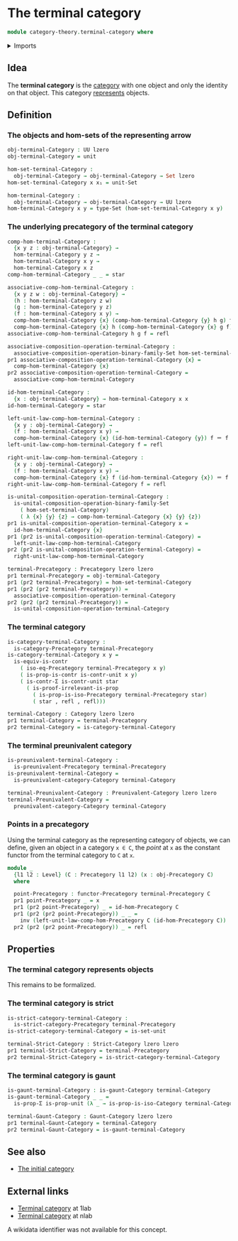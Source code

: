 # The terminal category

```agda
module category-theory.terminal-category where
```

<details><summary>Imports</summary>

```agda
open import category-theory.categories
open import category-theory.composition-operations-on-binary-families-of-sets
open import category-theory.copresheaf-categories
open import category-theory.functors-categories
open import category-theory.functors-precategories
open import category-theory.gaunt-categories
open import category-theory.isomorphisms-in-precategories
open import category-theory.isomorphisms-in-categories
open import category-theory.precategories
open import category-theory.precategory-of-functors
open import category-theory.preunivalent-categories
open import category-theory.representable-functors-categories
open import category-theory.representable-functors-precategories
open import category-theory.strict-categories
open import category-theory.yoneda-lemma-categories
open import category-theory.yoneda-lemma-precategories

open import foundation.contractible-types
open import foundation.dependent-pair-types
open import foundation.empty-types
open import foundation.equivalences
open import foundation.identity-types
open import foundation.propositions
open import order-theory.posets
open import foundation.sets
open import foundation.subtypes
open import foundation.unit-type
open import foundation.universe-levels
```

</details>

## Idea

The **terminal category** is the [category](category-theory.categories.md) with
one object and only the identity on that object. This category
[represents](category-theory.representable-functors-categories.md) objects.

## Definition

### The objects and hom-sets of the representing arrow

```agda
obj-terminal-Category : UU lzero
obj-terminal-Category = unit

hom-set-terminal-Category :
  obj-terminal-Category → obj-terminal-Category → Set lzero
hom-set-terminal-Category x x₁ = unit-Set

hom-terminal-Category :
  obj-terminal-Category → obj-terminal-Category → UU lzero
hom-terminal-Category x y = type-Set (hom-set-terminal-Category x y)
```

### The underlying precategory of the terminal category

```agda
comp-hom-terminal-Category :
  {x y z : obj-terminal-Category} →
  hom-terminal-Category y z →
  hom-terminal-Category x y →
  hom-terminal-Category x z
comp-hom-terminal-Category _ _ = star

associative-comp-hom-terminal-Category :
  {x y z w : obj-terminal-Category} →
  (h : hom-terminal-Category z w)
  (g : hom-terminal-Category y z)
  (f : hom-terminal-Category x y) →
  comp-hom-terminal-Category {x} (comp-hom-terminal-Category {y} h g) f ＝
  comp-hom-terminal-Category {x} h (comp-hom-terminal-Category {x} g f)
associative-comp-hom-terminal-Category h g f = refl

associative-composition-operation-terminal-Category :
  associative-composition-operation-binary-family-Set hom-set-terminal-Category
pr1 associative-composition-operation-terminal-Category {x} =
  comp-hom-terminal-Category {x}
pr2 associative-composition-operation-terminal-Category =
  associative-comp-hom-terminal-Category

id-hom-terminal-Category :
  {x : obj-terminal-Category} → hom-terminal-Category x x
id-hom-terminal-Category = star

left-unit-law-comp-hom-terminal-Category :
  {x y : obj-terminal-Category} →
  (f : hom-terminal-Category x y) →
  comp-hom-terminal-Category {x} (id-hom-terminal-Category {y}) f ＝ f
left-unit-law-comp-hom-terminal-Category f = refl

right-unit-law-comp-hom-terminal-Category :
  {x y : obj-terminal-Category} →
  (f : hom-terminal-Category x y) →
  comp-hom-terminal-Category {x} f (id-hom-terminal-Category {x}) ＝ f
right-unit-law-comp-hom-terminal-Category f = refl

is-unital-composition-operation-terminal-Category :
  is-unital-composition-operation-binary-family-Set
    ( hom-set-terminal-Category)
    ( λ {x} {y} {z} → comp-hom-terminal-Category {x} {y} {z})
pr1 is-unital-composition-operation-terminal-Category x =
  id-hom-terminal-Category {x}
pr1 (pr2 is-unital-composition-operation-terminal-Category) =
  left-unit-law-comp-hom-terminal-Category
pr2 (pr2 is-unital-composition-operation-terminal-Category) =
  right-unit-law-comp-hom-terminal-Category

terminal-Precategory : Precategory lzero lzero
pr1 terminal-Precategory = obj-terminal-Category
pr1 (pr2 terminal-Precategory) = hom-set-terminal-Category
pr1 (pr2 (pr2 terminal-Precategory)) =
  associative-composition-operation-terminal-Category
pr2 (pr2 (pr2 terminal-Precategory)) =
  is-unital-composition-operation-terminal-Category
```

### The terminal category

```agda
is-category-terminal-Category :
  is-category-Precategory terminal-Precategory
is-category-terminal-Category x y =
  is-equiv-is-contr
    ( iso-eq-Precategory terminal-Precategory x y)
    ( is-prop-is-contr is-contr-unit x y)
    ( is-contr-Σ is-contr-unit star
      ( is-proof-irrelevant-is-prop
        ( is-prop-is-iso-Precategory terminal-Precategory star)
        ( star , refl , refl)))

terminal-Category : Category lzero lzero
pr1 terminal-Category = terminal-Precategory
pr2 terminal-Category = is-category-terminal-Category
```

### The terminal preunivalent category

```agda
is-preunivalent-terminal-Category :
  is-preunivalent-Precategory terminal-Precategory
is-preunivalent-terminal-Category =
  is-preunivalent-category-Category terminal-Category

terminal-Preunivalent-Category : Preunivalent-Category lzero lzero
terminal-Preunivalent-Category =
  preunivalent-category-Category terminal-Category
```

### Points in a precategory

Using the terminal category as the representing category of objects, we can
define, given an object in a category `x ∈ C`, the _point_ at `x` as the
constant functor from the terminal category to `C` at `x`.

```agda
module _
  {l1 l2 : Level} (C : Precategory l1 l2) (x : obj-Precategory C)
  where

  point-Precategory : functor-Precategory terminal-Precategory C
  pr1 point-Precategory _ = x
  pr1 (pr2 point-Precategory) _ = id-hom-Precategory C
  pr1 (pr2 (pr2 point-Precategory)) _ _ =
    inv (left-unit-law-comp-hom-Precategory C (id-hom-Precategory C))
  pr2 (pr2 (pr2 point-Precategory)) _ = refl
```

## Properties

### The terminal category represents objects

This remains to be formalized.

### The terminal category is strict

```agda
is-strict-category-terminal-Category :
  is-strict-category-Precategory terminal-Precategory
is-strict-category-terminal-Category = is-set-unit

terminal-Strict-Category : Strict-Category lzero lzero
pr1 terminal-Strict-Category = terminal-Precategory
pr2 terminal-Strict-Category = is-strict-category-terminal-Category
```

### The terminal category is gaunt

```agda
is-gaunt-terminal-Category : is-gaunt-Category terminal-Category
is-gaunt-terminal-Category _ _ =
  is-prop-Σ is-prop-unit (λ _ → is-prop-is-iso-Category terminal-Category star)

terminal-Gaunt-Category : Gaunt-Category lzero lzero
pr1 terminal-Gaunt-Category = terminal-Category
pr2 terminal-Gaunt-Category = is-gaunt-terminal-Category
```

## See also

- [The initial category](category-theory.initial-category.lagda.md)

## External links

- [Terminal category](https://1lab.dev/Cat.Instances.Shape.Terminal.html) at
  1lab
- [Terminal category](https://ncatlab.org/nlab/show/terminal+category) at nlab

A wikidata identifier was not available for this concept.
